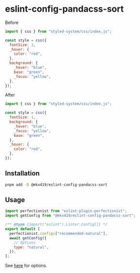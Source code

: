 # eslint-config-pandacss-sort

Before

```js
import { css } from "styled-system/css/index.js";

const style = css({
  fontSize: 1,
  _hover: {
    color: "red",
  },
  background: {
    _hover: "blue",
    base: "green",
    _focus: "yellow",
  },
});
```

After

```js
import { css } from "styled-system/css/index.js";

const style = css({
  fontSize: 1,
  background: {
    _hover: "blue",
    _focus: "yellow",
    base: "green",
  },
  _hover: {
    color: "red",
  },
});
```

## Installation

```bash
pnpm add -D @mkx419/eslint-config-pandacss-sort
```

## Usage

```js
import perfectionist from "eslint-plugin-perfectionist";
import getConfig from "@mkx419/eslint-config-pandacss-sort";

/** @type {import("eslint").Linter.Config[]} */
export default [
  perfectionist.configs["recommended-natural"],
  await getConfig({
    // Options
    type: "natural",
  }),
];
```

See [here](https://perfectionist.dev/rules/sort-objects#options) for options.
